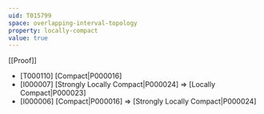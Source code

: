 ```yaml
---
uid: T015799
space: overlapping-interval-topology
property: locally-compact
value: true
---
```

[[Proof]]

* [T000110] [Compact|P000016]
* [I000007] [Strongly Locally Compact|P000024] => [Locally Compact|P000023]
* [I000006] [Compact|P000016] => [Strongly Locally Compact|P000024]

